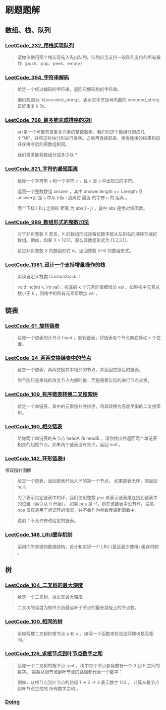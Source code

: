 # 刷题题解

## 数组、栈、队列

### [LeetCode_232_用栈实现队列](/src/题解/数组_栈_队列/LeetCode_232_用栈实现队列.md)

> 请你仅使用两个栈实现先入先出队列。队列应当支持一般队列支持的所有操作（push、pop、peek、empty）


### [LeetCode_394_字符串解码](/src/题解/数组_栈_队列/LeetCode_394_字符串解码.md)

> 给定一个经过编码的字符串，返回它解码后的字符串。
>
> 编码规则为: k[encoded_string]，表示其中方括号内部的 encoded_string 正好重复 k 次。


### [LeetCode_768_最多能完成排序的块II](/src/题解/数组_栈_队列/LeetCode_768_最多能完成排序的块II.md)

> arr是一个可能包含重复元素的整数数组，我们将这个数组分割成几个“块”，并将这些块分别进行排序。之后再连接起来，使得连接的结果和按升序排序后的原数组相同。
>
> 我们最多能将数组分成多少块？
> 

### [LeetCode_821_字符的最短距离](/src/题解/数组_栈_队列/LeetCode_821_字符串的最短距离.md)

> 给你一个字符串 s 和一个字符 c ，且 c 是 s 中出现过的字符。
>
> 返回一个整数数组 answer ，其中 answer.length == s.length 且 answer[i] 是 s 中从下标 i 到离它 最近 的字符 c 的 距离 。
>
> 两个下标 i 和 j 之间的 距离 为 abs(i - j) ，其中 abs 是绝对值函数。


### [LeetCode_989_数组形式的整数加法](/src/题解/数组_栈_队列/LeetCode_989_数组形式的整数加法.md)

> 对于非负整数 X 而言，X 的数组形式是每位数字按从左到右的顺序形成的数组。例如，如果 X = 1231，那么其数组形式为 [1,2,3,1]。
>
> 给定非负整数 X 的数组形式 A，返回整数 X+K 的数组形式。


### [LeetCode_1381_设计一个支持增量操作的栈](/src/题解/数组_栈_队列/LeetCode_1381_设计一个支持增量操作的栈.md)

> 实现自定义栈类 CustomStack ：
> 
> void inc(int k, int val)：栈底的 k 个元素的值都增加 val 。如果栈中元素总数小于 k ，则栈中的所有元素都增加 val 。



## 链表

### [LeetCode_61_旋转链表](/src/题解/链表/LeetCode_61_旋转链表.md)

> 给你一个链表的头节点 head ，旋转链表，将链表每个节点向右移动 k 个位置。


### [LeetCode_24_两两交换链表中的节点](/src/题解/链表/LeetCode_24_两两交换链表中的节点.md)

> 给定一个链表，两两交换其中相邻的节点，并返回交换后的链表。
> 
> 你不能只是单纯的改变节点内部的值，而是需要实际的进行节点交换。

### [LeetCode_109_有序链表转换二叉搜索树](/src/题解/链表/LeetCode_109_有序链表转换二叉搜索树.md)

> 给定一个单链表，其中的元素按升序排序，将其转换为高度平衡的二叉搜索树。


### [LeetCode_160_相交链表](/src/题解/链表/LeetCode_160_相交链表.md)

> 给你两个单链表的头节点 headA 和 headB ，请你找出并返回两个单链表相交的起始节点。如果两个链表没有交点，返回 null 。


### [LeetCode_142_环形链表II](/src/题解/链表/LeetCode_142_环形链表II.md)

带双指针图解

> 给定一个链表，返回链表开始入环的第一个节点。 如果链表无环，则返回 null。
>
> 为了表示给定链表中的环，我们使用整数 pos 来表示链表尾连接到链表中的位置（索引从 0 开始）。 如果 pos 是 -1，则在该链表中没有环。注意，pos 仅仅是用于标识环的情况，并不会作为参数传递到函数中。
>
> 说明：不允许修改给定的链表。


### [LeetCode_146_LRU缓存机制](/src/题解/链表/LeetCode_146_LRU缓存机制.md)

> 运用你所掌握的数据结构，设计和实现一个  LRU (最近最少使用) 缓存机制 。



## 树


### [LeetCode_104_二叉树的最大深度](/src/题解/树/LeetCode_104_二叉树的最大深度.md)

> 给定一个二叉树，找出其最大深度。
>
> 二叉树的深度为根节点到最远叶子节点的最长路径上的节点数。


### [LeetCode_100_相同的树](/src/题解/树/LeetCode_100_相同的树.md)

> 给你两棵二叉树的根节点 p 和 q ，编写一个函数来检验这两棵树是否相同。


### [LeetCode_129_求根节点到叶节点数字之和](/src/题解/树/LeetCode_129_求根节点到叶节点数字之和.md)

> 给你一个二叉树的根节点 root ，树中每个节点都存放有一个 0 到 9 之间的数字。
> 每条从根节点到叶节点的路径都代表一个数字：
>
> 例如，从根节点到叶节点的路径 1 -> 2 -> 3 表示数字 123 。 计算从根节点到叶节点生成的 所有数字之和 。


### [Doing](/src/题解/树/Doing.md)

> 































